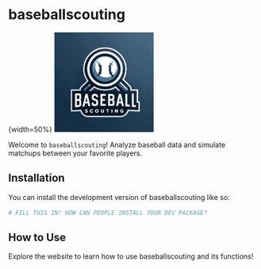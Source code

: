 
# baseballscouting

![](){width=50%}
<img src="man/figures/baseballscouting.png" alt="drawing" width="200"/>

<!-- badges: start -->
<!-- badges: end -->

Welcome to `baseballscouting`! Analyze baseball data and simulate matchups between your favorite players.

## Installation

You can install the development version of baseballscouting like so:

``` r
# FILL THIS IN! HOW CAN PEOPLE INSTALL YOUR DEV PACKAGE?
```

## How to Use

Explore the website to learn how to use baseballscouting and its functions!
